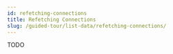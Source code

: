 ```yaml
---
id: refetching-connections
title: Refetching Connections
slug: /guided-tour/list-data/refetching-connections/
---
```

TODO
